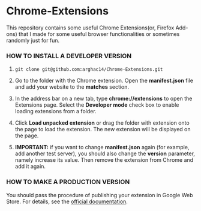 # Chrome-Extensions
This repository contains some useful Chrome Extensions(or, Firefox Add-ons) that I made for some useful browser functionalities or sometimes randomly just for fun.
<h3>HOW TO INSTALL A DEVELOPER VERSION</h3>

1. `git clone git@github.com:arghac14/Chrome-Extensions.git`
2. Go to the folder with the Chrome extension. Open the **manifest.json** file and add your website to the **matches** section.
3. In the address bar on a new tab, type **chrome://extensions** to open the Extensions page. Select the **Developer mode** check box to enable loading extensions from a folder.

4. Click **Load unpacked extension** or drag the folder with extension onto the page to load the extension. The new extension will be displayed on the page.

5. **IMPORTANT:** if you want to change **manifest.json** again (for example, add another test server), you should also change the **version** parameter, namely increase its value. Then remove the extension from Chrome and add it again.


<h3>HOW TO MAKE A PRODUCTION VERSION</h3>
You should pass the procedure of publishing your extension in Google Web Store. For details, see the <a href="https://developer.chrome.com/webstore/get_started_simple#step5">official documentation</a>.

